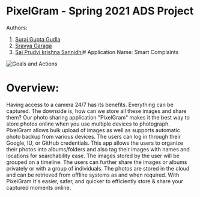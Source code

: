 # PixelGram - Spring 2021 ADS Project
Authors:
1. [Suraj Gupta Gudla](https://github.com/surajgupta-git)
2. [Sravya Garaga](https://github.com/sravya160597)
3. [Sai Prudvi krishna Sannidhi](https://github.com/sannidhi09)# Application Name: Smart Complaints

![Goals and Actions](https://user-images.githubusercontent.com/29830913/106647414-e5b25b80-655c-11eb-8c96-d008511033bf.jpg)

# Overview:
Having access to a camera 24/7 has its benefits. Everything can be captured. The downside is, how can we store all these images and share them? Our photo sharing application "PixelGram" makes it the best way to store photos online when you use multiple devices to photograph. PixelGram allows bulk upload of images as well as supports automatic photo backup from various devices. The users can log in through their Google, IU, or GitHub credentials. This app allows the users to organize their photos into albums/folders and also tag their images with names and locations for searchability ease. The images stored by the user will be grouped on a timeline. The users can further share the images or albums privately or with a group of individuals. The photos are stored in the cloud and can be retrieved from offline systems as and when required. With PixelGram It's easier, safer, and quicker to efficiently store & share your captured moments online.

